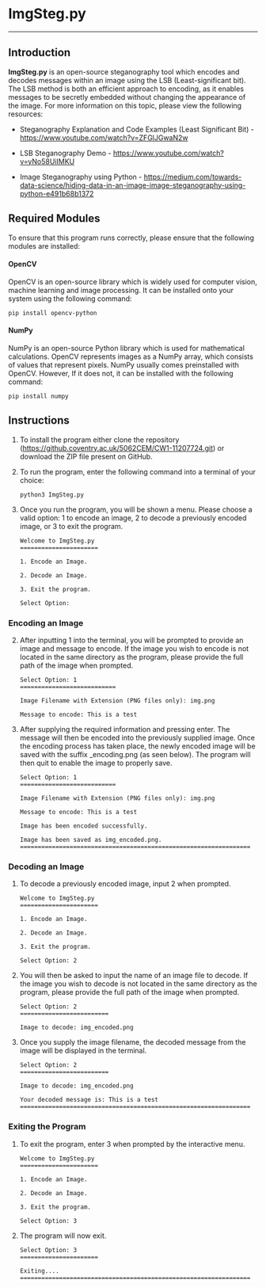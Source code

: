 # ImgSteg.py

-----

## Introduction

**ImgSteg.py** is an open-source steganography tool which encodes and decodes messages within an image using the LSB (Least-significant bit). The LSB method is both an efficient approach to encoding, as it enables messages to be secretly embedded without changing the appearance of the image. For more information on this topic, please view the following resources:

- Steganography Explanation and Code Examples (Least Significant Bit) - https://www.youtube.com/watch?v=ZFGlJGwaN2w

- LSB Steganography Demo - https://www.youtube.com/watch?v=yNo58UiIMKU

- Image Steganography using Python - https://medium.com/towards-data-science/hiding-data-in-an-image-image-steganography-using-python-e491b68b1372

## Required Modules

To ensure that this program runs correctly, please ensure that the following modules are installed:

#### OpenCV

OpenCV is an open-source library which is widely used for computer vision, machine learning and image processing. It can be installed onto your system using the following command:

```shell
pip install opencv-python
```


#### NumPy

NumPy is an open-source Python library which is used for mathematical calculations. OpenCV represents images as a NumPy array, which consists of values that represent pixels. NumPy usually comes preinstalled with OpenCV. However, If it does not, it can be installed with the following command:

```shell
pip install numpy
```


## Instructions

1. To install the program either clone the repository (https://github.coventry.ac.uk/5062CEM/CW1-11207724.git) or download the ZIP file present on GitHub. 


2. To run the program, enter the following command into a terminal of your choice:

   ```Shell
   python3 ImgSteg.py
   ```


3. Once you run the program, you will be shown a menu. Please choose a valid option: 1 to encode an image, 2 to decode a previously encoded image, or 3 to exit the program. 

   ```
   Welcome to ImgSteg.py
   ======================
   
   1. Encode an Image.
   
   2. Decode an Image.
   
   3. Exit the program.
   
   Select Option:
   ```

### Encoding an Image
   
2. After inputting 1 into the terminal, you will be prompted to provide an image and message to encode. If the image you wish to encode is not located in the same directory as the program, please provide the full path of the image when prompted.  

   ```
   Select Option: 1
   ===========================
   
   Image Filename with Extension (PNG files only): img.png
   
   Message to encode: This is a test
   ```

3. After supplying the required information and pressing enter. The message will then be encoded into the previously supplied image. Once the encoding process has taken place, the newly encoded image will be saved with the suffix _encoding.png (as seen below). The program will then quit to enable the image to properly save. 

   ```
   Select Option: 1
   ===========================
   
   Image Filename with Extension (PNG files only): img.png
   
   Message to encode: This is a test
   
   Image has been encoded successfully.
   
   Image has been saved as img_encoded.png.
   =================================================================
   ```

### Decoding an Image

1. To decode a previously encoded image, input 2 when prompted.

   ```
   Welcome to ImgSteg.py
   ======================

   1. Encode an Image.

   2. Decode an Image.

   3. Exit the program.

   Select Option: 2
   ```

2. You will then be asked to input the name of an image file to decode. If the image you wish to decode is not located in the same directory as the program, please provide the full path of the image when prompted.

   ```
   Select Option: 2
   =========================
   
   Image to decode: img_encoded.png
   ```
   
3. Once you supply the image filename, the decoded message from the image will be displayed in the terminal. 
   
   ```
   Select Option: 2
   =========================
   
   Image to decode: img_encoded.png
   
   Your decoded message is: This is a test
   =================================================================
   ```

### Exiting the Program

1. To exit the program, enter 3 when prompted by the interactive menu.

   ```
   Welcome to ImgSteg.py
   ======================
   
   1. Encode an Image.
               
   2. Decode an Image.
               
   3. Exit the program.
               
   Select Option: 3
   ```

2. The program will now exit.

   ```
   Select Option: 3
   ======================
   
   Exiting....
   =================================================================
   ```











